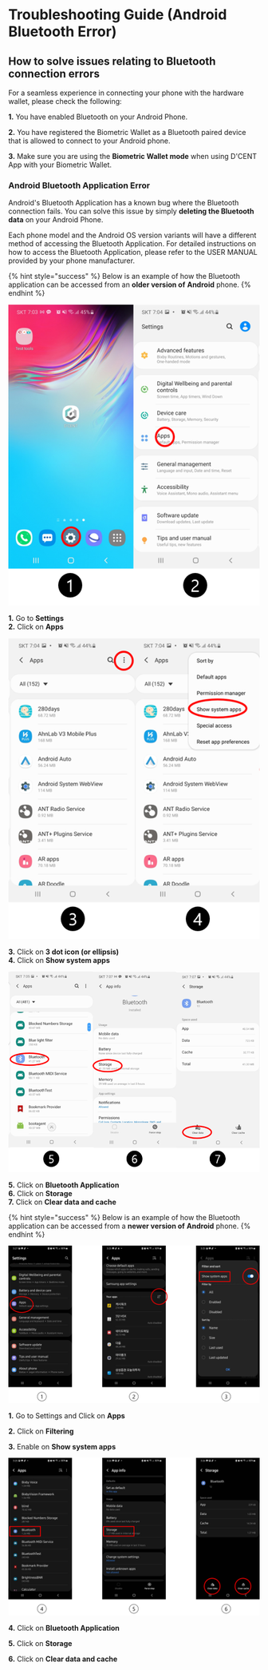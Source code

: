 # Troubleshooting Guide (Android Bluetooth Error)

## How to solve issues relating to Bluetooth connection errors

For a seamless experience in connecting your phone with the hardware wallet, please check the following:

**1.** You have enabled Bluetooth on your Android Phone.

**2.** You have registered the Biometric Wallet as a Bluetooth paired device that is allowed to connect to your Android phone.

**3.** Make sure you are using the **Biometric Wallet mode** when using D'CENT App with your Biometric Wallet.

### Android Bluetooth Application Error

Android's Bluetooth Application has a known bug where the Bluetooth connection fails. You can solve this issue by simply **deleting the Bluetooth data** on your Android Phone.&#x20;

Each phone model and the Android OS version variants will have a different method of accessing the Bluetooth Application. For detailed instructions on how to access the Bluetooth Application, please refer to the USER MANUAL provided by your phone manufacturer.&#x20;

{% hint style="success" %}
Below is an example of how the Bluetooth application can be accessed from an **older version of** **Android** phone.
{% endhint %}

<div align="left"><img src="../../.gitbook/assets/3 (9).png" alt="" width="563"></div>

**1.** Go to **Settings**\
**2.** Click on **Apps**

<div align="left"><img src="../../.gitbook/assets/4 (6).png" alt=""></div>

**3.** Click on **3 dot icon (or ellipsis)**\
**4.** Click on **Show system apps**

<div align="left"><img src="../../.gitbook/assets/5 (4).png" alt=""></div>

**5.** Click on **Bluetooth Application**\
**6.** Click on **Storage**\
**7.** Click on **Clear data and cache**



{% hint style="success" %}
Below is an example of how the Bluetooth application can be accessed from a **newer version of** **Android** phone.
{% endhint %}

![](<../../.gitbook/assets/그림1 (1) (1) (1).png>)

**1.** Go to Settings and Click on **Apps** &#x20;

**2.** Click on **Filtering**

**3.** Enable on **Show system apps**

![](<../../.gitbook/assets/그림2 (1) (1) (1).png>)

**4.** Click on **Bluetooth Application**

**5.** Click on **Storage**

**6.** Click on **Clear data and cache**
